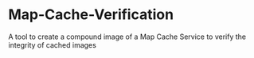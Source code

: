 # Map-Cache-Verification
A tool to create a compound image of a Map Cache Service to verify the integrity of cached images
